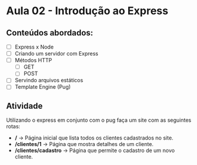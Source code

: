 # Aula 02 - Introdução ao Express
## Conteúdos abordados:
- [ ] Express x Node
- [ ] Criando um servidor com Express
- [ ] Métodos HTTP
  - [ ] GET
  - [ ] POST
- [ ] Servindo arquivos estáticos
- [ ] Template Engine (Pug)

## Atividade
Utilizando o express em conjunto com o pug faça um site com as seguintes rotas:
- **/** -> Página inicial que lista todos os clientes cadastrados no site.
- **/clientes/1** -> Página que mostra detalhes de um cliente.
- **/clientes/cadastro** -> Página que permite o cadastro de um novo cliente.

